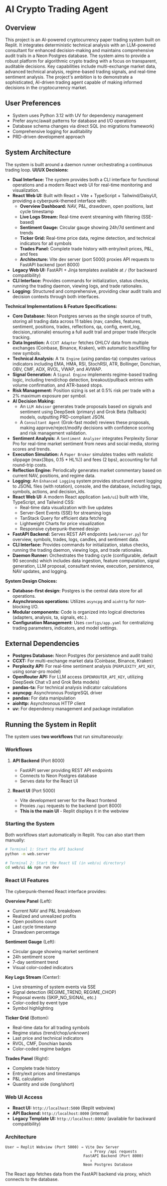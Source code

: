 # AI Crypto Trading Agent

## Overview
This project is an AI-powered cryptocurrency paper trading system built on Replit. It integrates deterministic technical analysis with an LLM-powered consultant for enhanced decision-making and maintains comprehensive audit trails in a Neon Postgres database. The system aims to provide a robust platform for algorithmic crypto trading with a focus on transparent, auditable decisions. Key capabilities include multi-exchange market data, advanced technical analysis, regime-based trading signals, and real-time sentiment analysis. The project's ambition is to demonstrate a sophisticated, AI-driven trading agent capable of making informed decisions in the cryptocurrency market.

## User Preferences
- System uses Python 3.12 with UV for dependency management
- Prefer async/await patterns for database and I/O operations
- Database schema changes via direct SQL (no migrations framework)
- Comprehensive logging for auditability
- PRD-driven development approach

## System Architecture
The system is built around a daemon runner orchestrating a continuous trading loop.
**UI/UX Decisions:**
- **Dual Interface:** The system provides both a CLI interface for functional operations and a modern React web UI for real-time monitoring and visualization.
- **React Web UI:** Built with React + Vite + TypeScript + Tailwind/DaisyUI, providing a cyberpunk-themed interface with:
  - **Overview Dashboard:** NAV, P&L, drawdown, open positions, last cycle timestamp
  - **Live Logs Stream:** Real-time event streaming with filtering (SSE-based)
  - **Sentiment Gauge:** Circular gauge showing 24h/7d sentiment and trends
  - **Ticker Grid:** Real-time price data, regime detection, and technical indicators for all symbols
  - **Trades Panel:** Complete trade history with entry/exit prices, P&L, and fees
  - **Architecture:** Vite dev server (port 5000) proxies API requests to FastAPI backend (port 8000)
- **Legacy Web UI:** FastAPI + Jinja templates available at `/` (for backward compatibility)
- **CLI Interface:** Provides commands for initialization, status checks, running the trading daemon, viewing logs, and trade rationales.
- **Logging:** Structured and comprehensive, providing clear audit trails and decision contexts through both interfaces.

**Technical Implementations & Feature Specifications:**
- **Core Database:** Neon Postgres serves as the single source of truth, storing all trading data across 11 tables (nav, candles, features, sentiment, positions, trades, reflections, qa, config, event_log, decision_rationale) ensuring a full audit trail and proper trade lifecycle tracking.
- **Data Ingestion:** A `CCXT Adapter` fetches OHLCV data from multiple exchanges (Coinbase, Binance, Kraken), with automatic backfilling for new symbols.
- **Technical Analysis:** A `TA Engine` (using pandas-ta) computes various indicators including EMA, HMA, RSI, StochRSI, ATR, Bollinger, Donchian, OBV, CMF, ADX, RVOL, VWAP, and AVWAP.
- **Signal Generation:** A `Signal Engine` implements regime-based trading logic, including trend/chop detection, breakout/pullback entries with volume confirmation, and ATR-based stops.
- **Risk Management:** Position sizing is set at 0.5% risk per trade with a 2% maximum exposure per symbol.
- **AI Decision Making:**
    - An `LLM Advisor` generates trade proposals based on signals and sentiment using DeepSeek (primary) and Grok Beta (fallback) models, outputting PRD-compliant JSON.
    - A `Consultant Agent` (Grok-fast model) reviews these proposals, making approve/reject/modify decisions with confidence scoring and risk management validation.
- **Sentiment Analysis:** A `Sentiment Analyzer` integrates Perplexity Sonar Pro for real-time market sentiment from news and social media, storing scores and trends.
- **Execution Simulation:** A `Paper Broker` simulates trades with realistic slippage (max(3bps, 0.15 * HL%)) and fees (2 bps), accounting for full round-trip costs.
- **Reflection Engine:** Periodically generates market commentary based on current NAV, positions, and regime data.
- **Logging:** An `Enhanced Logging` system provides structured event logging to JSONL files (with rotation), console, and the database, including tags, symbols, actions, and decision_ids.
- **React Web UI:** A modern React application (`web/ui`) built with Vite, TypeScript, and Tailwind CSS:
  - Real-time data visualization with live updates
  - Server-Sent Events (SSE) for streaming logs
  - TanStack Query for efficient data fetching
  - Lightweight Charts for price visualization
  - Responsive cyberpunk-themed design
- **FastAPI Backend:** Serves REST API endpoints (`web/server.py`) for overview, symbols, trades, logs, candles, and sentiment data.
- **CLI Interface:** Provides commands for initialization, status checks, running the trading daemon, viewing logs, and trade rationales.
- **Daemon Runner:** Orchestrates the trading cycle (configurable, default 90 seconds) which includes data ingestion, feature computation, signal generation, LLM proposal, consultant review, execution, persistence, NAV updates, and logging.

**System Design Choices:**
- **Database-first design:** Postgres is the central data store for all operations.
- **Asynchronous operations:** Utilizes `asyncpg` and `aiohttp` for non-blocking I/O.
- **Modular components:** Code is organized into logical directories (adapters, analysis, ta, signals, etc.).
- **Configuration Management:** Uses `configs/app.yaml` for centralizing trading parameters, indicators, and model settings.

## External Dependencies
- **Postgres Database:** Neon Postgres (for persistence and audit trails)
- **CCXT:** For multi-exchange market data (Coinbase, Binance, Kraken)
- **Perplexity API:** For real-time sentiment analysis (`PERPLEXITY_API_KEY`, using sonar-pro model)
- **OpenRouter API:** For LLM access (`OPENROUTER_API_KEY`, utilizing DeepSeek Chat v3 and Grok Beta models)
- **pandas-ta:** For technical analysis indicator calculations
- **asyncpg:** Asynchronous PostgreSQL driver
- **pandas:** For data manipulation
- **aiohttp:** Asynchronous HTTP client
- **uv:** For dependency management and package installation

## Running the System in Replit

The system uses **two workflows** that run simultaneously:

### Workflows

1. **API Backend** (Port 8000)
   - FastAPI server providing REST API endpoints
   - Connects to Neon Postgres database
   - Serves data for the React UI

2. **React UI** (Port 5000) 
   - Vite development server for the React frontend
   - Proxies `/api` requests to the backend (port 8000)
   - **This is the main UI** - Replit displays it in the webview

### Starting the System

Both workflows start automatically in Replit. You can also start them manually:

```bash
# Terminal 1: Start the API backend
python -m web.server

# Terminal 2: Start the React UI (in web/ui directory)
cd web/ui && npm run dev
```

### React UI Features

The cyberpunk-themed React interface provides:

**Overview Panel** (Left):
- Current NAV and P&L breakdown
- Realized and unrealized profits
- Open positions count
- Last cycle timestamp
- Drawdown percentage

**Sentiment Gauge** (Left):
- Circular gauge showing market sentiment
- 24h sentiment score
- 7-day sentiment trend
- Visual color-coded indicators

**Key Logs Stream** (Center):
- Live streaming of system events via SSE
- Signal detection (REGIME_TREND, REGIME_CHOP)
- Proposal events (SKIP_NO_SIGNAL, etc.)
- Color-coded by event type
- Symbol highlighting

**Ticker Grid** (Bottom):
- Real-time data for all trading symbols
- Regime status (trend/chop/unknown)
- Last price and technical indicators
- RVOL, CMF, Donchian bands
- Color-coded regime badges

**Trades Panel** (Right):
- Complete trade history
- Entry/exit prices and timestamps
- P&L calculation
- Quantity and side (long/short)

### Web UI Access

- **React UI:** `http://localhost:5000` (Replit webview)
- **API Backend:** `http://localhost:8000` (internal)
- **Legacy Template UI:** `http://localhost:8000/` (available for backward compatibility)

### Architecture

```
User → Replit Webview (Port 5000) → Vite Dev Server
                                      ↓ Proxy /api requests
                                   FastAPI Backend (Port 8000)
                                      ↓
                                   Neon Postgres Database
```

The React app fetches data from the FastAPI backend via proxy, which connects to the database.
